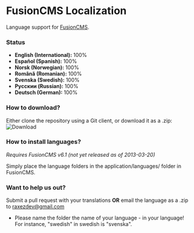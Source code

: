 FusionCMS Localization
======================

Language support for [FusionCMS](http://fusion.raxezdev.com).

### Status
* **English (International):** 100%
* **Español (Spanish):** 100%
* **Norsk (Norwegian):** 100%
* **Română (Romanian):** 100%
* **Svenska (Swedish):** 100%
* **Pусскии (Russian):** 100%
* **Deutsch (German):** 100%

### How to download?
Either clone the repository using a Git client, or download it as a .zip:
![Download](http://cdn.raxezdev.com/p/511ce8dc509b1.png)

### How to install languages?
*Requires FusionCMS v6.1 (not yet released as of 2013-03-20)*

Simply place the language folders in the application/languages/ folder in FusionCMS.

### Want to help us out?
Submit a pull request with your translations **OR** email the language as a .zip to raxezdev@gmail.com

- Please name the folder the name of your language - in your language! For instance, "swedish" in swedish is "svenska".
